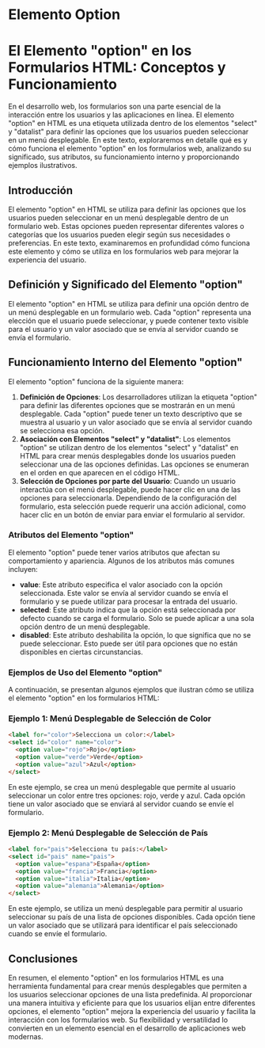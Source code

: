 # Elemento Option

# El Elemento "option" en los Formularios HTML: Conceptos y Funcionamiento

En el desarrollo web, los formularios son una parte esencial de la interacción entre los usuarios y las aplicaciones en línea. El elemento "option" en HTML es una etiqueta utilizada dentro de los elementos "select" y "datalist" para definir las opciones que los usuarios pueden seleccionar en un menú desplegable. En este texto, exploraremos en detalle qué es y cómo funciona el elemento "option" en los formularios web, analizando su significado, sus atributos, su funcionamiento interno y proporcionando ejemplos ilustrativos.

## Introducción

El elemento "option" en HTML se utiliza para definir las opciones que los usuarios pueden seleccionar en un menú desplegable dentro de un formulario web. Estas opciones pueden representar diferentes valores o categorías que los usuarios pueden elegir según sus necesidades o preferencias. En este texto, examinaremos en profundidad cómo funciona este elemento y cómo se utiliza en los formularios web para mejorar la experiencia del usuario.

## Definición y Significado del Elemento "option"

El elemento "option" en HTML se utiliza para definir una opción dentro de un menú desplegable en un formulario web. Cada "option" representa una elección que el usuario puede seleccionar, y puede contener texto visible para el usuario y un valor asociado que se envía al servidor cuando se envía el formulario.

## Funcionamiento Interno del Elemento "option"

El elemento "option" funciona de la siguiente manera:

1. **Definición de Opciones**: Los desarrolladores utilizan la etiqueta "option" para definir las diferentes opciones que se mostrarán en un menú desplegable. Cada "option" puede tener un texto descriptivo que se muestra al usuario y un valor asociado que se envía al servidor cuando se selecciona esa opción.
2. **Asociación con Elementos "select" y "datalist"**: Los elementos "option" se utilizan dentro de los elementos "select" y "datalist" en HTML para crear menús desplegables donde los usuarios pueden seleccionar una de las opciones definidas. Las opciones se enumeran en el orden en que aparecen en el código HTML.
3. **Selección de Opciones por parte del Usuario**: Cuando un usuario interactúa con el menú desplegable, puede hacer clic en una de las opciones para seleccionarla. Dependiendo de la configuración del formulario, esta selección puede requerir una acción adicional, como hacer clic en un botón de enviar para enviar el formulario al servidor.

### Atributos del Elemento "option"

El elemento "option" puede tener varios atributos que afectan su comportamiento y apariencia. Algunos de los atributos más comunes incluyen:

- **value**: Este atributo especifica el valor asociado con la opción seleccionada. Este valor se envía al servidor cuando se envía el formulario y se puede utilizar para procesar la entrada del usuario.
- **selected**: Este atributo indica que la opción está seleccionada por defecto cuando se carga el formulario. Solo se puede aplicar a una sola opción dentro de un menú desplegable.
- **disabled**: Este atributo deshabilita la opción, lo que significa que no se puede seleccionar. Esto puede ser útil para opciones que no están disponibles en ciertas circunstancias.

### Ejemplos de Uso del Elemento "option"

A continuación, se presentan algunos ejemplos que ilustran cómo se utiliza el elemento "option" en los formularios HTML:

### Ejemplo 1: Menú Desplegable de Selección de Color

```html
<label for="color">Selecciona un color:</label>
<select id="color" name="color">
  <option value="rojo">Rojo</option>
  <option value="verde">Verde</option>
  <option value="azul">Azul</option>
</select>

```

En este ejemplo, se crea un menú desplegable que permite al usuario seleccionar un color entre tres opciones: rojo, verde y azul. Cada opción tiene un valor asociado que se enviará al servidor cuando se envíe el formulario.

### Ejemplo 2: Menú Desplegable de Selección de País

```html
<label for="pais">Selecciona tu país:</label>
<select id="pais" name="pais">
  <option value="espana">España</option>
  <option value="francia">Francia</option>
  <option value="italia">Italia</option>
  <option value="alemania">Alemania</option>
</select>

```

En este ejemplo, se utiliza un menú desplegable para permitir al usuario seleccionar su país de una lista de opciones disponibles. Cada opción tiene un valor asociado que se utilizará para identificar el país seleccionado cuando se envíe el formulario.

## Conclusiones

En resumen, el elemento "option" en los formularios HTML es una herramienta fundamental para crear menús desplegables que permiten a los usuarios seleccionar opciones de una lista predefinida. Al proporcionar una manera intuitiva y eficiente para que los usuarios elijan entre diferentes opciones, el elemento "option" mejora la experiencia del usuario y facilita la interacción con los formularios web. Su flexibilidad y versatilidad lo convierten en un elemento esencial en el desarrollo de aplicaciones web modernas.